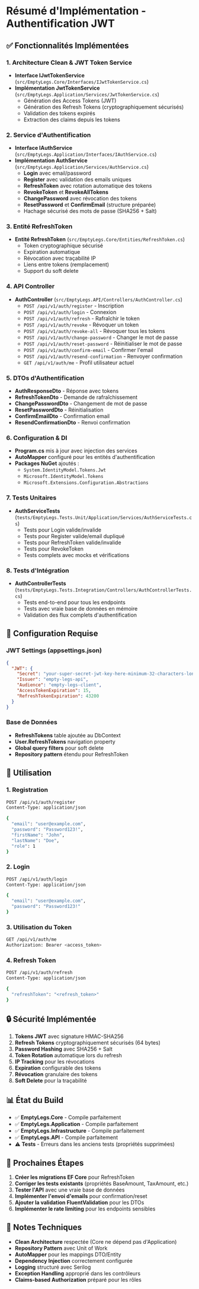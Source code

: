 # Résumé d'Implémentation - Authentification JWT

## ✅ Fonctionnalités Implémentées

### 1. **Architecture Clean & JWT Token Service**
- **Interface IJwtTokenService** (`src/EmptyLegs.Core/Interfaces/IJwtTokenService.cs`)
- **Implémentation JwtTokenService** (`src/EmptyLegs.Application/Services/JwtTokenService.cs`)
  - Génération des Access Tokens (JWT)
  - Génération des Refresh Tokens (cryptographiquement sécurisés)
  - Validation des tokens expirés
  - Extraction des claims depuis les tokens

### 2. **Service d'Authentification**
- **Interface IAuthService** (`src/EmptyLegs.Application/Interfaces/IAuthService.cs`)
- **Implémentation AuthService** (`src/EmptyLegs.Application/Services/AuthService.cs`)
  - **Login** avec email/password
  - **Register** avec validation des emails uniques
  - **RefreshToken** avec rotation automatique des tokens
  - **RevokeToken** et **RevokeAllTokens**
  - **ChangePassword** avec révocation des tokens
  - **ResetPassword** et **ConfirmEmail** (structure préparée)
  - Hachage sécurisé des mots de passe (SHA256 + Salt)

### 3. **Entité RefreshToken**
- **Entité RefreshToken** (`src/EmptyLegs.Core/Entities/RefreshToken.cs`)
  - Token cryptographique sécurisé
  - Expiration automatique
  - Révocation avec traçabilité IP
  - Liens entre tokens (remplacement)
  - Support du soft delete

### 4. **API Controller**
- **AuthController** (`src/EmptyLegs.API/Controllers/AuthController.cs`)
  - `POST /api/v1/auth/register` - Inscription
  - `POST /api/v1/auth/login` - Connexion
  - `POST /api/v1/auth/refresh` - Rafraîchir le token
  - `POST /api/v1/auth/revoke` - Révoquer un token
  - `POST /api/v1/auth/revoke-all` - Révoquer tous les tokens
  - `POST /api/v1/auth/change-password` - Changer le mot de passe
  - `POST /api/v1/auth/reset-password` - Réinitialiser le mot de passe
  - `POST /api/v1/auth/confirm-email` - Confirmer l'email
  - `POST /api/v1/auth/resend-confirmation` - Renvoyer confirmation
  - `GET /api/v1/auth/me` - Profil utilisateur actuel

### 5. **DTOs d'Authentification**
- **AuthResponseDto** - Réponse avec tokens
- **RefreshTokenDto** - Demande de rafraîchissement
- **ChangePasswordDto** - Changement de mot de passe
- **ResetPasswordDto** - Réinitialisation
- **ConfirmEmailDto** - Confirmation email
- **ResendConfirmationDto** - Renvoi confirmation

### 6. **Configuration & DI**
- **Program.cs** mis à jour avec injection des services
- **AutoMapper** configuré pour les entités d'authentification
- **Packages NuGet** ajoutés :
  - `System.IdentityModel.Tokens.Jwt`
  - `Microsoft.IdentityModel.Tokens`
  - `Microsoft.Extensions.Configuration.Abstractions`

### 7. **Tests Unitaires**
- **AuthServiceTests** (`tests/EmptyLegs.Tests.Unit/Application/Services/AuthServiceTests.cs`)
  - Tests pour Login valide/invalide
  - Tests pour Register valide/email dupliqué
  - Tests pour RefreshToken valide/invalide
  - Tests pour RevokeToken
  - Tests complets avec mocks et vérifications

### 8. **Tests d'Intégration**
- **AuthControllerTests** (`tests/EmptyLegs.Tests.Integration/Controllers/AuthControllerTests.cs`)
  - Tests end-to-end pour tous les endpoints
  - Tests avec vraie base de données en mémoire
  - Validation des flux complets d'authentification

## 🔧 Configuration Requise

### JWT Settings (appsettings.json)
```json
{
  "JWT": {
    "Secret": "your-super-secret-jwt-key-here-minimum-32-characters-long-for-security",
    "Issuer": "empty-legs-api",
    "Audience": "empty-legs-client",
    "AccessTokenExpiration": 15,
    "RefreshTokenExpiration": 43200
  }
}
```

### Base de Données
- **RefreshTokens** table ajoutée au DbContext
- **User.RefreshTokens** navigation property
- **Global query filters** pour soft delete
- **Repository pattern** étendu pour RefreshToken

## 🚀 Utilisation

### 1. Registration
```bash
POST /api/v1/auth/register
Content-Type: application/json

{
  "email": "user@example.com",
  "password": "Password123!",
  "firstName": "John",
  "lastName": "Doe",
  "role": 1
}
```

### 2. Login
```bash
POST /api/v1/auth/login
Content-Type: application/json

{
  "email": "user@example.com",
  "password": "Password123!"
}
```

### 3. Utilisation du Token
```bash
GET /api/v1/auth/me
Authorization: Bearer <access_token>
```

### 4. Refresh Token
```bash
POST /api/v1/auth/refresh
Content-Type: application/json

{
  "refreshToken": "<refresh_token>"
}
```

## 🔒 Sécurité Implémentée

1. **Tokens JWT** avec signature HMAC-SHA256
2. **Refresh Tokens** cryptographiquement sécurisés (64 bytes)
3. **Password Hashing** avec SHA256 + Salt
4. **Token Rotation** automatique lors du refresh
5. **IP Tracking** pour les révocations
6. **Expiration** configurable des tokens
7. **Révocation** granulaire des tokens
8. **Soft Delete** pour la traçabilité

## 📊 État du Build

- ✅ **EmptyLegs.Core** - Compile parfaitement
- ✅ **EmptyLegs.Application** - Compile parfaitement
- ✅ **EmptyLegs.Infrastructure** - Compile parfaitement
- ✅ **EmptyLegs.API** - Compile parfaitement
- ⚠️ **Tests** - Erreurs dans les anciens tests (propriétés supprimées)

## 🎯 Prochaines Étapes

1. **Créer les migrations EF Core** pour RefreshToken
2. **Corriger les tests existants** (propriétés BaseAmount, TaxAmount, etc.)
3. **Tester l'API** avec une vraie base de données
4. **Implémenter l'envoi d'emails** pour confirmation/reset
5. **Ajouter la validation FluentValidation** pour les DTOs
6. **Implémenter le rate limiting** pour les endpoints sensibles

## 📝 Notes Techniques

- **Clean Architecture** respectée (Core ne dépend pas d'Application)
- **Repository Pattern** avec Unit of Work
- **AutoMapper** pour les mappings DTO/Entity
- **Dependency Injection** correctement configurée
- **Logging** structuré avec Serilog
- **Exception Handling** approprié dans les contrôleurs
- **Claims-based Authorization** préparé pour les rôles